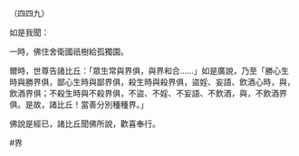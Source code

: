 （四四九）

如是我聞：

一時，佛住舍衛國祇樹給孤獨園。

爾時，世尊告諸比丘：「眾生常與界俱，與界和合……」如是廣說，乃至「勝心生時與勝界俱，鄙心生時與鄙界俱，殺生時與殺界俱，盜婬、妄語、飲酒心時，與，飲酒界俱；不殺生時與不殺界俱，不盜、不婬、不妄語、不飲酒，與，不飲酒界俱。是故，諸比丘！當善分別種種界。」

佛說是經已，諸比丘聞佛所說，歡喜奉行。



#界
